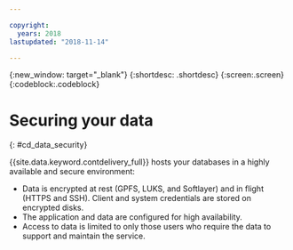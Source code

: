 ```yaml
---

copyright:
  years: 2018
lastupdated: "2018-11-14"

---
```


{:new_window: target="_blank"}
{:shortdesc: .shortdesc}
{:screen:.screen}
{:codeblock:.codeblock}


# Securing your data    
{: #cd_data_security}  

{{site.data.keyword.contdelivery_full}} hosts your databases in a highly available and secure environment:
   * Data is encrypted at rest (GPFS, LUKS, and Softlayer) and in flight (HTTPS and SSH). Client and system credentials are stored on encrypted disks.
   * The application and data are configured for high availability.
   * Access to data is limited to only those users who require the data to support and maintain the service.
